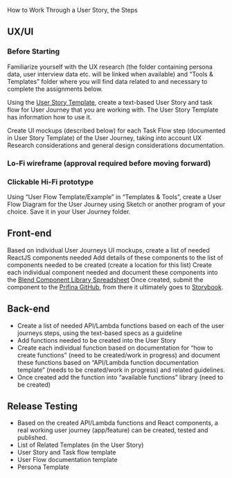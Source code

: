 How to Work Through a User Story, the Steps

## UX/UI

### Before Starting

Familiarize yourself with the UX research (the folder containing persona data, user interview data etc. will be linked when available) 
and “Tools & Templates” folder where you will find data related to and necessary to complete the assignments below. 

Using the [User Story Template](https://docs.google.com/document/d/1EmWknSdwgKHQ_60-pFW-6fyjhiAqM3m1-w0WqjnSlhI/edit#heading=h.ep2rboz1tlj7), 
create a text-based User Story and task flow for User Journey that you are working with. The User Story Template has information how to use it.

Create UI mockups (described below) for each Task Flow step (documented in User Story Template) of the User Journey, 
taking into account UX Research considerations and general design considerations documentation. 

### Lo-Fi wireframe (approval required before moving forward)

### Clickable Hi-Fi prototype

Using “User Flow Template/Example” in “Templates & Tools”, create a User Flow Diagram for the User Journey using Sketch or another program of your choice. 
Save it in your User Journey folder.

## Front-end

Based on individual User Journeys UI mockups, create a list of needed ReactJS components needed
Add details of these components to the list of components needed to be created (create a location for this list)
Create each individual component needed and document these components into the [Blend Component Library Spreadsheet](https://docs.google.com/spreadsheets/d/1Lctqh0s-J_w2uLxH6xyQnza9--PVXv35zuwcL-hkHzU/edit#gid=0)
Once created, submit the component to the [Prifina GitHub](https://github.com/prifina/blend-ui), from there it ultimately goes to [Storybook](http://alpha.app-storybook.prifina.com/?path=/story/landing--landing).

## Back-end

- Create a list of needed API/Lambda functions based on each of the user journeys steps, using the text-based specs as a guideline
- Add functions needed to be created into the User Story 
- Create each individual function based on documentation for “how to create functions” (need to be created/work in progress) and document these functions based on “API/Lambda function documentation template” (needs to be created/work in progress) and related guidelines. 
- Once created add the function into “available functions” library (need to be created)

## Release Testing

- Based on the created API/Lambda functions and React components, a real working user journey (app/feature) can be created, tested and published.
- List of Related Templates (in the User Story)
- User Story and Task flow template
- User Flow documentation template 
- Persona Template



